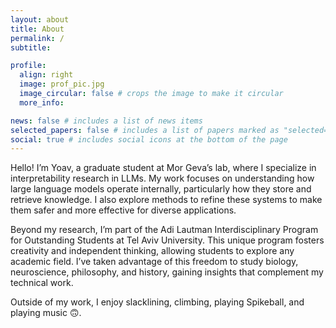 ```yaml
---
layout: about
title: About
permalink: /
subtitle:

profile:
  align: right
  image: prof_pic.jpg
  image_circular: false # crops the image to make it circular
  more_info:

news: false # includes a list of news items
selected_papers: false # includes a list of papers marked as "selected={true}"
social: true # includes social icons at the bottom of the page
---
```


Hello! I’m Yoav, a graduate student at Mor Geva’s lab, where I specialize in interpretability research in LLMs. My work focuses on understanding how large language models operate internally, particularly how they store and retrieve knowledge. I also explore methods to refine these systems to make them safer and more effective for diverse applications.

Beyond my research, I’m part of the Adi Lautman Interdisciplinary Program for Outstanding Students at Tel Aviv University. This unique program fosters creativity and independent thinking, allowing students to explore any academic field. I’ve taken advantage of this freedom to study biology, neuroscience, philosophy, and history, gaining insights that complement my technical work.

Outside of my work, I enjoy slacklining, climbing, playing Spikeball, and playing music 🙃.

